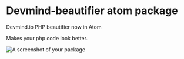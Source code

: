# Devmind-beautifier atom package

Devmind.io PHP beautifier now in Atom

Makes your php code look better. 

![A screenshot of your package](https://f.cloud.github.com/assets/69169/2290250/c35d867a-a017-11e3-86be-cd7c5bf3ff9b.gif)
